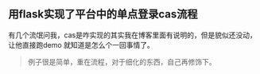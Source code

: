 ##   用flask实现了平台中的单点登录cas流程

有几个流氓问我，cas是咋实现的其实我在博客里面有说明的，但是貌似还没动，让他直接跑demo
就知道是怎么个一回事情了。


>   例子很是简单，重在流程，对于细化的东西，自己再修饰下。  




